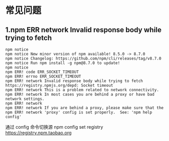 # 常见问题

## 1.npm ERR network Invalid response body while trying to fetch

```shell
npm notice
npm notice New minor version of npm available! 8.5.0 -> 8.7.0
npm notice Changelog: https://github.com/npm/cli/releases/tag/v8.7.0
npm notice Run npm install -g npm@8.7.0 to update!
npm notice
npm ERR! code ERR_SOCKET_TIMEOUT
npm ERR! errno ERR_SOCKET_TIMEOUT
npm ERR! network Invalid response body while trying to fetch https://registry.npmjs.org/depd: Socket timeout
npm ERR! network This is a problem related to network connectivity.
npm ERR! network In most cases you are behind a proxy or have bad network settings.
npm ERR! network
npm ERR! network If you are behind a proxy, please make sure that the
npm ERR! network 'proxy' config is set properly.  See: 'npm help config'
```
通过 config 命令切换源
npm config set registry https://registry.npm.taobao.org